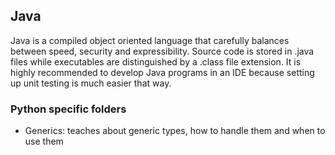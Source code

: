 ## Java

Java is a compiled object oriented language that carefully balances between speed, security and expressibility.
Source code is stored in .java files while executables are distinguished by a .class file extension. It is
highly recommended to develop Java programs in an IDE because setting up unit testing is much easier that way.

### Python specific folders

- Generics: teaches about generic types, how to handle them and when to use them